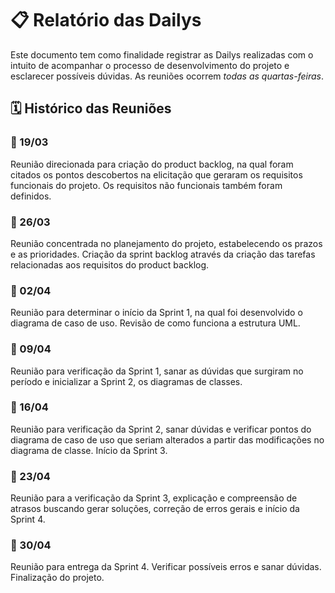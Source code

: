 # 📋 Relatório das Dailys

Este documento tem como finalidade registrar as Dailys realizadas com o intuito de acompanhar o processo de desenvolvimento do projeto e esclarecer possíveis dúvidas. As reuniões ocorrem *todas as quartas-feiras*.

## 🗓️ Histórico das Reuniões

### 📌 19/03
Reunião direcionada para criação do product backlog, na qual foram citados os pontos descobertos na elicitação que geraram os requisitos funcionais do projeto. Os requisitos não funcionais também foram definidos.

### 📌 26/03
Reunião concentrada no planejamento do projeto, estabelecendo os prazos e as prioridades. Criação da sprint backlog através da criação das tarefas relacionadas aos requisitos do product backlog.

### 📌 02/04
Reunião para determinar o início da Sprint 1, na qual foi desenvolvido o diagrama de caso de uso. Revisão de como funciona a estrutura UML.

### 📌 09/04
Reunião para verificação da Sprint 1, sanar as dúvidas que surgiram no período e inicializar a Sprint 2, os diagramas de classes.

### 📌 16/04
Reunião para verificação da Sprint 2, sanar dúvidas e verificar pontos do diagrama de caso de uso que seriam alterados a partir das modificações no diagrama de classe. Início da Sprint 3.

### 📌 23/04
Reunião para a verificação da Sprint 3, explicação e compreensão de atrasos buscando gerar soluções, correção de erros gerais e início da Sprint 4.

### 📌 30/04
Reunião para entrega da Sprint 4. Verificar possíveis erros e sanar dúvidas. Finalização do projeto.
